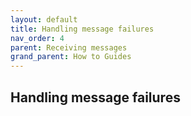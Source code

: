 ```yaml
---
layout: default
title: Handling message failures
nav_order: 4
parent: Receiving messages
grand_parent: How to Guides
---
```


Handling message failures
---
